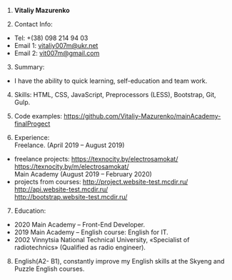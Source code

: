 1. **Vitaliy Mazurenko**

2. Contact Info:
* Tel: +(38) 098 214 94 03
* Email 1: vitaliy007m@ukr.net  
* Email 2: vit007m@gmail.com
3. Summary:
* I have the ability to quick learning, self-education and team work.

4. Skills:
HTML, CSS, JavaScript, Preprocessors (LESS), Bootstrap, Git, Gulp.

5. Code examples: <https://github.com/Vitaliy-Mazurenko/mainAcademy-finalProgect>

6. Experience:  
    Freelance. (April 2019 – August 2019)  
*  freelance projects:
    <https://texnocity.by/electrosamokat/>  
    <https://texnocity.by/m/electrosamokat/>  
    Main Academy (August 2019 – February 2020)
*  projects from courses:
    <http://project.website-test.mcdir.ru/>  
    <http://api.website-test.mcdir.ru/>  
    <http://bootstrap.website-test.mcdir.ru/>  

7. Education:  
* 2020 Main Academy – Front-End Developer.  
* 2019 Main Academy – English course: English for IT.  
* 2002 Vinnytsia National Technical University, «Specialist of radiotechnics» (Qualified as radio engineer). 

8. English(A2- B1), constantly improve my English skills at the Skyeng and Puzzle English courses.